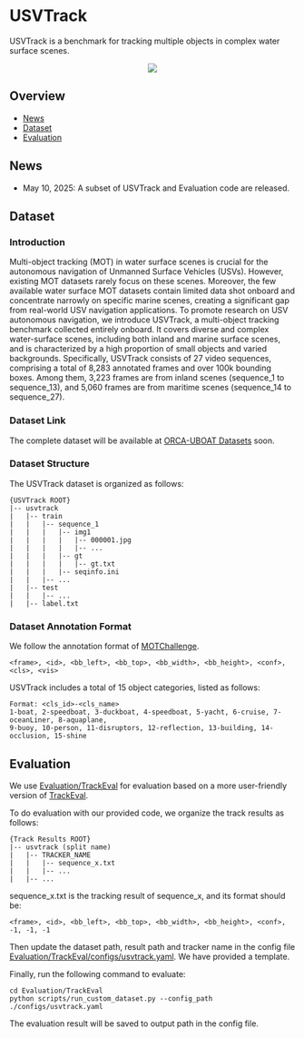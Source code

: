 # USVTrack

USVTrack is a benchmark for tracking multiple objects in complex water surface scenes.

<div align="center"><img src="images/demo.png" ></div>

## Overview
- [News](#News)
- [Dataset](#Dataset)
- [Evaluation](#Evaluation)

## News

- May 10, 2025: A subset of USVTrack and Evaluation code are released.

## Dataset
### Introduction
Multi-object tracking (MOT) in water surface scenes is crucial for the autonomous navigation of Unmanned Surface 
Vehicles (USVs). However, existing MOT datasets rarely focus on these scenes. Moreover, the few available water surface 
MOT datasets contain limited data shot onboard and concentrate narrowly on specific marine scenes, creating a significant 
gap from real-world USV navigation applications. To promote research on USV autonomous navigation, we introduce USVTrack, 
a multi-object tracking benchmark collected entirely onboard. It covers diverse and complex water-surface scenes, 
including both inland and marine surface scenes, and is characterized by a high proportion of small objects and varied backgrounds.
Specifically, USVTrack consists of 27 video sequences, comprising a total of 8,283 annotated frames and over 100k bounding boxes. 
Among them, 3,223 frames are from inland scenes (sequence_1 to sequence_13), and 5,060 frames are from maritime scenes (sequence_14 to sequence_27).

### Dataset Link

The complete dataset will be available at [ORCA-UBOAT Datasets](https://orca-tech.cn/datasets) soon.

### Dataset Structure

The USVTrack dataset is organized as follows:

~~~
{USVTrack ROOT}
|-- usvtrack
|   |-- train
|   |   |-- sequence_1
|   |   |   |-- img1
|   |   |   |   |-- 000001.jpg
|   |   |   |   |-- ...
|   |   |   |-- gt
|   |   |   |   |-- gt.txt            
|   |   |   |-- seqinfo.ini
|   |   |-- ...
|   |-- test
|   |   |-- ...
|   |-- label.txt
~~~

### Dataset Annotation Format

We follow the annotation format of [MOTChallenge](https://motchallenge.net/).

~~~
<frame>, <id>, <bb_left>, <bb_top>, <bb_width>, <bb_height>, <conf>, <cls>, <vis>
~~~

USVTrack includes a total of 15 object categories, listed as follows:

~~~
Format: <cls_id>-<cls_name>
1-boat, 2-speedboat, 3-duckboat, 4-speedboat, 5-yacht, 6-cruise, 7-oceanLiner, 8-aquaplane,
9-buoy, 10-person, 11-disruptors, 12-reflection, 13-building, 14-occlusion, 15-shine
~~~


## Evaluation

We use [Evaluation/TrackEval](./Evaluation/TrackEval) for evaluation based on a more user-friendly version of
[TrackEval](https://github.com/JackWoo0831/Easier_To_Use_TrackEval/blob/main/README_ENG.md). 

To do evaluation with our provided code, we organize the track results as follows:
~~~
{Track Results ROOT}
|-- usvtrack (split name)
|   |-- TRACKER_NAME
|   |   |-- sequence_x.txt
|   |   |-- ...
|   |-- ...
~~~

sequence_x.txt is the tracking result of sequence_x, and its format should be:

~~~
<frame>, <id>, <bb_left>, <bb_top>, <bb_width>, <bb_height>, <conf>, -1, -1, -1
~~~

Then update the dataset path, result path and tracker name in the config file [Evaluation/TrackEval/configs/usvtrack.yaml](./Evaluation/TrackEval/configs/usvtrack.yaml). 
We have provided a template.

Finally, run the following command to evaluate:

```
cd Evaluation/TrackEval
python scripts/run_custom_dataset.py --config_path ./configs/usvtrack.yaml
```

The evaluation result will be saved to output path in the config file.